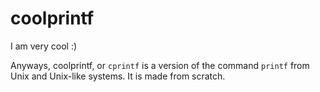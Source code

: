 # coolprintf
I am very cool :)

Anyways, coolprintf, or `cprintf` is a version of the command `printf` from Unix and Unix-like systems. It is made from scratch.
